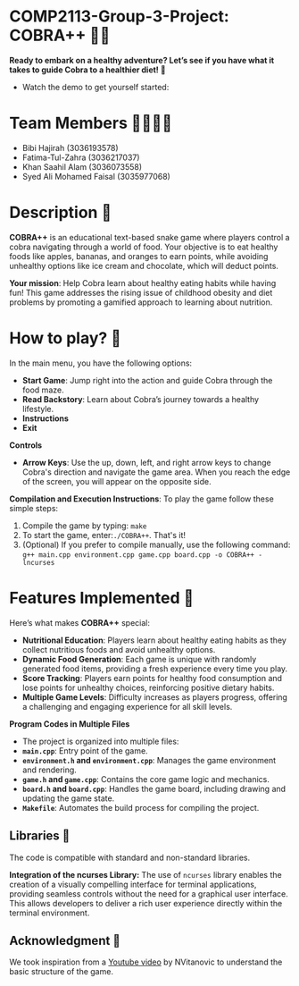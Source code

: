 # COMP2113-Group-3-Project: COBRA++ 🐍🍏
**Ready to embark on a healthy adventure? Let’s see if you have what it takes to guide Cobra to a healthier diet! 🌟**
- Watch the demo to get yourself started:

# Team Members 🧑‍💻👩‍💻 
- Bibi Hajirah (3036193578)
- Fatima-Tul-Zahra (3036217037)
- Khan Saahil Alam (3036073558)
- Syed Ali Mohamed Faisal (3035977068)

# Description 🌱
**COBRA++** is an educational text-based snake game where players control a cobra navigating through a world of food. Your objective is to eat healthy foods like apples, bananas, and oranges to earn points, while avoiding unhealthy options like ice cream and chocolate, which will deduct points.

**Your mission**: Help Cobra learn about healthy eating habits while having fun! This game addresses the rising issue of childhood obesity and diet problems by promoting a gamified approach to learning about nutrition.

# How to play? 🧐
In the main menu, you have the following options:
- **Start Game**: Jump right into the action and guide Cobra through the food maze.
- **Read Backstory**: Learn about Cobra’s journey towards a healthy lifestyle.
- **Instructions**
- **Exit**
  
**Controls**
- **Arrow Keys**: Use the up, down, left, and right arrow keys to change Cobra's direction and navigate the game area. When you reach the edge of the screen, you will appear on the opposite side.

**Compilation and Execution Instructions**: To play the game follow these simple steps:
1. Compile the game by typing: `make`
2. To start the game, enter:`./COBRA++`. That's it!
3. (Optional) If you prefer to compile manually, use the following command: `g++ main.cpp environment.cpp game.cpp board.cpp -o COBRA++ -lncurses`

# Features Implemented 🚀
Here’s what makes **COBRA++** special:

- **Nutritional Education**: Players learn about healthy eating habits as they collect nutritious foods and avoid unhealthy options.
- **Dynamic Food Generation**: Each game is unique with randomly generated food items, providing a fresh experience every time you play.
- **Score Tracking**: Players earn points for healthy food consumption and lose points for unhealthy choices, reinforcing positive dietary habits.
- **Multiple Game Levels**: Difficulty increases as players progress, offering a challenging and engaging experience for all skill levels.

  
**Program Codes in Multiple Files**
- The project is organized into multiple files:
- **`main.cpp`**: Entry point of the game.
- **`environment.h` and `environment.cpp`**: Manages the game environment and rendering.
- **`game.h` and `game.cpp`**: Contains the core game logic and mechanics.
- **`board.h` and `board.cpp`**: Handles the game board, including drawing and updating the game state.
- **`Makefile`**: Automates the build process for compiling the project.

## Libraries 📖
The code is compatible with standard and non-standard libraries. 

**Integration of the ncurses Library:** The use of `ncurses` library enables the creation of a visually compelling interface for terminal applications, providing seamless controls without the need for a graphical user interface. This allows developers to deliver a rich user experience directly within the terminal environment. 

## Acknowledgment 🙏
We took inspiration from a [Youtube video](https://www.youtube.com/watch?v=E_-lMZDi7Uw) by NVitanovic to understand the basic structure of the game.
